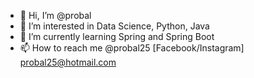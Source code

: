 - 👋 Hi, I’m @probal
- 👀 I’m interested in Data Science, Python, Java
- 🌱 I’m currently learning Spring and Spring Boot
- 📫 How to reach me @probal25 [Facebook/Instagram] probal25@hotmail.com

<!---
probal25/probal25 is a ✨ special ✨ repository because its `README.md` (this file) appears on your GitHub profile.
You can click the Preview link to take a look at your changes.
--->
